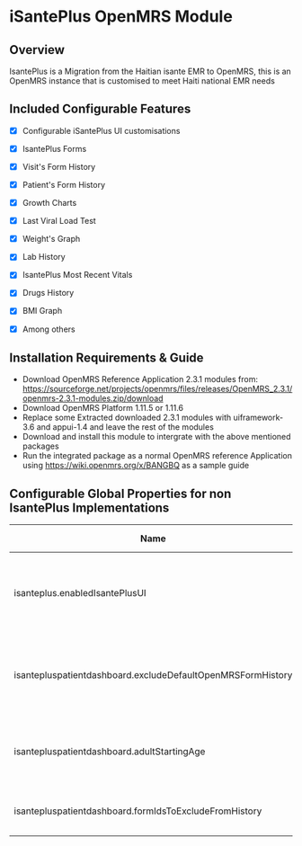 iSantePlus OpenMRS Module
=====================================

Overview
-------------------------------------
IsantePlus is a Migration from the Haitian isante EMR to OpenMRS, this is an OpenMRS instance that is customised to meet Haiti national EMR needs


Included Configurable Features
-------------------------------------
- [x] Configurable iSantePlus UI customisations
- [x] IsantePlus Forms
- [x] Visit's Form History
- [x] Patient's Form History
- [x] Growth Charts
- [x] Last Viral Load Test
- [x] Weight's Graph
- [x] Lab History
- [x] IsantePlus Most Recent Vitals
- [x] Drugs History
- [x] BMI Graph
- [x] Among others


Installation Requirements & Guide
-------------------------------------
- Download OpenMRS Reference Application 2.3.1 modules from: https://sourceforge.net/projects/openmrs/files/releases/OpenMRS_2.3.1/openmrs-2.3.1-modules.zip/download
- Download OpenMRS Platform 1.11.5 or 1.11.6
- Replace some Extracted downloaded 2.3.1 modules with uiframework-3.6 and appui-1.4 and leave the rest of the modules
- Download and install this module to intergrate with the above mentioned packages
- Run the integrated package as a normal OpenMRS reference Application using https://wiki.openmrs.org/x/BANGBQ as a sample guide


Configurable Global Properties for non IsantePlus Implementations
-------------------------------------
| Name  | Default Value | Description |
| ------------- | ------------- | ------------- |
| isanteplus.enabledIsantePlusUI | true | Set to 'false' to disable iSantePlus custom user interface |
| isantepluspatientdashboard.excludeDefaultOpenMRSFormHistory | true | Set to 'false' to include default OpenMRS form history |
| isantepluspatientdashboard.adultStartingAge | 14 | Adult starting age in years, OpenMRS uses 13, Haiti 14 |
| isantepluspatientdashboard.formIdsToExcludeFromHistory | 1,2,3,4,5 | Forms IDs to exclude from form History |
